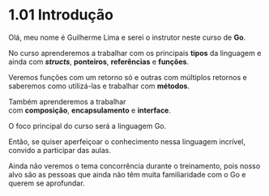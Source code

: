 # 1.01 Introdução

Olá, meu nome é Guilherme Lima e serei o instrutor neste curso de **Go**.

No curso aprenderemos a trabalhar com os principais **tipos** da linguagem e ainda com **_structs_**, **ponteiros**, **referências** e **funções**.

Veremos funções com um retorno só e outras com múltiplos retornos e saberemos como utilizá-las e trabalhar com **métodos**.

Também aprenderemos a trabalhar com **composição**, **encapsulamento** e **interface**.

O foco principal do curso será a linguagem Go.

Então, se quiser aperfeiçoar o conhecimento nessa linguagem incrível, convido a participar das aulas.

Ainda não veremos o tema concorrência durante o treinamento, pois nosso alvo são as pessoas que ainda não têm muita familiaridade com o Go e querem se aprofundar.